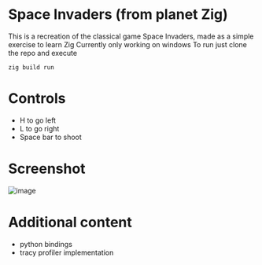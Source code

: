 # Space Invaders (from planet Zig)
This is a recreation of the classical game Space Invaders, made as a simple exercise to learn Zig
Currently only working on windows 
To run just clone the repo and execute 
```
zig build run
```
# Controls
- H to go left
- L to go right
- Space bar to shoot

# Screenshot 
![image](https://github.com/SzymonOzog/SpaceInvaders-FromPlanetZig-/assets/58388001/b686863e-5c57-48a4-aaf6-3e6f983a9b88)

# Additional content
- python bindings
- tracy profiler implementation
